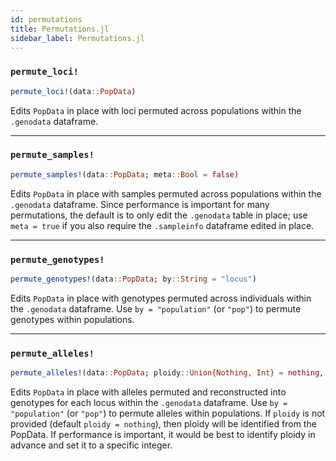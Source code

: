 ```yaml
---
id: permutations
title: Permutations.jl
sidebar_label: Permutations.jl
---
```


### `permute_loci!`
```julia
permute_loci!(data::PopData)
```
Edits `PopData` in place with loci permuted across populations within
the `.genodata` dataframe.

----

### `permute_samples!`
```julia
permute_samples!(data::PopData; meta::Bool = false)
```
Edits `PopData` in place with samples permuted across populations within
the `.genodata` dataframe. Since performance is important for many permutations,
the default is to only edit the `.genodata` table in place; use `meta = true`
if you also require the `.sampleinfo` dataframe edited in place.

----

### `permute_genotypes!`
```julia
permute_genotypes!(data::PopData; by::String = "locus")
```
Edits `PopData` in place with genotypes permuted across individuals within
the `.genodata` dataframe. Use `by = "population"` (or `"pop"`) to permute genotypes
within populations.

----

### `permute_alleles!`
```julia
permute_alleles!(data::PopData; ploidy::Union{Nothing, Int} = nothing, by::String = "locus")
```
Edits `PopData` in place with alleles permuted and reconstructed into genotypes
for each locus within the `.genodata` dataframe. Use `by = "population"` (or `"pop"`)
to permute alleles within populations. If `ploidy` is not provided (default `ploidy = nothing`),
then ploidy will be identified from the PopData. If performance is important,
it would be best to identify ploidy in advance and set it to a specific integer.
